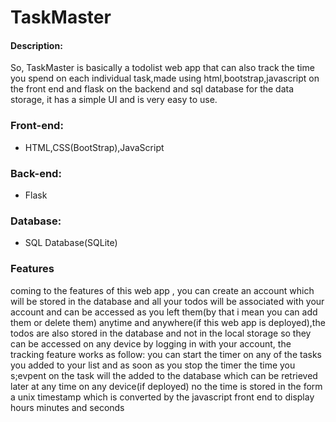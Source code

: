 # TaskMaster
#### Description:
So, TaskMaster is basically a todolist web app that can also track the time you spend on each individual task,made using html,bootstrap,javascript on the front end and flask on the backend and sql database for the data storage, it has a simple UI and is very easy to use.

### Front-end:
 - HTML,CSS(BootStrap),JavaScript
### Back-end:
 - Flask
### Database:
 - SQL Database(SQLite)

### Features
coming to the features of this web app , you can create an account which will be stored in the database and all your todos will be associated with your account and can be accessed as you left them(by that i mean you can add them or delete them) anytime and anywhere(if this web app is deployed),the todos are also stored in the database and not in the local storage so they can be accessed on any device by logging in with your account, the tracking feature works as follow: you can start the timer on any of the tasks you added to your list and as soon as you stop the timer the time you s;evpent on the task will the added to the database which can be retrieved later at any time on any device(if deployed) no the time is stored in the form a unix timestamp which is converted by the javascript front end to display hours minutes and seconds
